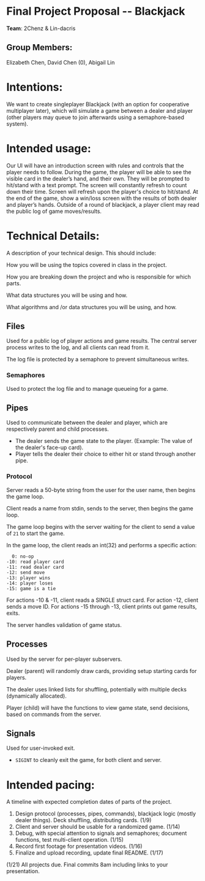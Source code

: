 # Final Project Proposal -- Blackjack

**Team**:  2Chenz & Lin-dacris 
## Group Members:

Elizabeth Chen, David Chen (0), Abigail Lin
       
# Intentions:

We want to create singleplayer Blackjack (with an option for cooperative
multiplayer later), which will simulate a game between a dealer and player
(other players may queue to join afterwards using a semaphore-based system).
    
# Intended usage:

Our UI will have an introduction screen with rules and controls that the player
needs to follow. During the game, the player will be able to see the visible
card in the dealer’s hand, and their own. They will be prompted to hit/stand
with a text prompt. The screen will constantly refresh to count down their time.
Screen will refresh upon the player's choice to hit/stand. At the end of the
game, show a win/loss screen with the results of both dealer and player’s hands.
Outside of a round of blackjack, a player client may read the public log of game
moves/results.

  
# Technical Details:

A description of your technical design. This should include:

How you will be using the topics covered in class in the project.

How you are breaking down the project and who is responsible for which parts.

What data structures you will be using and how.

What algorithms and /or data structures you will be using, and how.

## Files
Used for a public log of player actions and game results. The central server
process writes to the log, and all clients can read from it.

The log file is protected by a semaphore to prevent simultaneous writes.

### Semaphores

Used to protect the log file and to manage queueing for a game.

## Pipes

Used to communicate between the dealer and player, which are respectively parent
and child processes.
- The dealer sends the game state to the player. (Example: The value of the
  dealer's face-up card).
- Player tells the dealer their choice to either hit or stand through another pipe.

### Protocol
Server reads a 50-byte string from the user for the user name, then begins the game loop.

Client reads a name from stdin, sends to the server, then begins the game loop.

The game loop begins with the server waiting for the client to send a value of `21` to start the game.

In the game loop, the client reads an int(32) and performs a specific action:
```
  0: no-op
-10: read player card
-11: read dealer card
-12: send move
-13: player wins
-14: player loses
-15: game is a tie
```
For actions -10 & -11, client reads a SINGLE struct card.
For action -12, client sends a move ID.
For actions -15 through -13, client prints out game results, exits.

The server handles validation of game status.

## Processes

Used by the server for per-player subservers.

Dealer (parent) will randomly draw cards, providing setup starting cards for players.

The dealer uses linked lists for shuffling, potentially with multiple decks (dynamically allocated).

Player (child) will have the functions to view game state, send decisions, based on commands from the server.

## Signals

Used for user-invoked exit.

- `SIGINT` to cleanly exit the game, for both client and server.


# Intended pacing:

A timeline with expected completion dates of parts of the project.

1. Design protocol (processes, pipes, commands), blackjack logic (mostly dealer things). Deck shuffling, distributing cards. (1/9)
2. Client and server should be usable for a randomized game. (1/14)
3. Debug, with special attention to signals and semaphores; document functions, test multi-client operation. (1/15)
4. Record first footage for presentation videos. (1/16)
5. Finalize and upload recording, update final README. (1/17)

(1/21) All projects due. Final commits 8am including links to your presentation.

